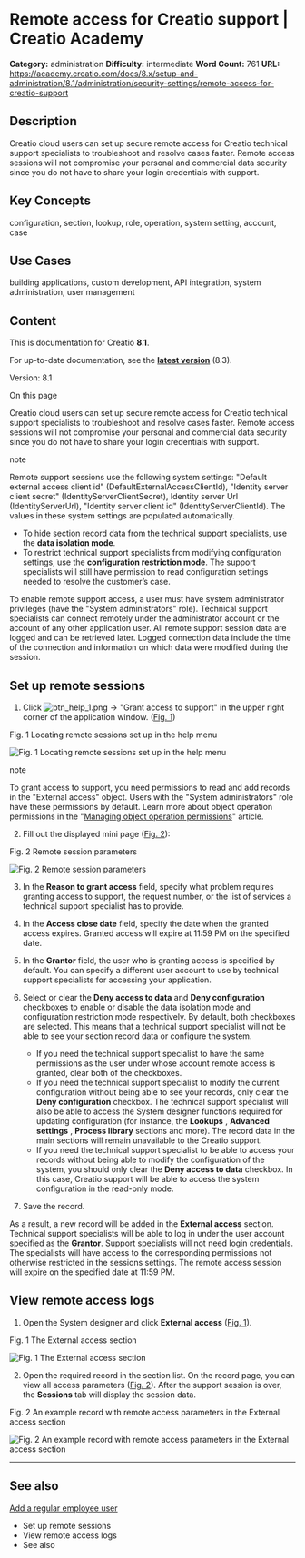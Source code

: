 # Remote access for Creatio support | Creatio Academy

**Category:** administration **Difficulty:** intermediate **Word Count:** 761
**URL:**
https://academy.creatio.com/docs/8.x/setup-and-administration/8.1/administration/security-settings/remote-access-for-creatio-support

## Description

Creatio cloud users can set up secure remote access for Creatio technical
support specialists to troubleshoot and resolve cases faster. Remote access
sessions will not compromise your personal and commercial data security since
you do not have to share your login credentials with support.

## Key Concepts

configuration, section, lookup, role, operation, system setting, account, case

## Use Cases

building applications, custom development, API integration, system
administration, user management

## Content

This is documentation for Creatio **8.1**.

For up-to-date documentation, see the
**[latest version](/docs/8.x/setup-and-administration/administration/security-settings/remote-access-for-creatio-support)**
(8.3).

Version: 8.1

On this page

Creatio cloud users can set up secure remote access for Creatio technical
support specialists to troubleshoot and resolve cases faster. Remote access
sessions will not compromise your personal and commercial data security since
you do not have to share your login credentials with support.

note

Remote support sessions use the following system settings: "Default external
access client id" (DefaultExternalAccessClientId), "Identity server client
secret" (IdentityServerClientSecret), Identity server Url (IdentityServerUrl),
"Identity server client id" (IdentityServerClientId). The values in these system
settings are populated automatically.

- To hide section record data from the technical support specialists, use the
  **data isolation mode**.
- To restrict technical support specialists from modifying configuration
  settings, use the **configuration restriction mode**. The support specialists
  will still have permission to read configuration settings needed to resolve
  the customer’s case.

To enable remote support access, a user must have system administrator
privileges (have the "System administrators" role). Technical support
specialists can connect remotely under the administrator account or the account
of any other application user. All remote support session data are logged and
can be retrieved later. Logged connection data include the time of the
connection and information on which data were modified during the session.

## Set up remote sessions​

1. Click
   ![btn_help_1.png](https://academy.creatio.com/guides/sites/en/files/documentation/user/en/user_access_management/BPMonlineHelp/external_access/btn_help_1.png)
   → "Grant access to support" in the upper right corner of the application
   window. ([Fig. 1](https://academy.creatio.com#XREF_42442_487))

Fig. 1 Locating remote sessions set up in the help menu

![Fig. 1 Locating remote sessions set up in the help menu](https://academy.creatio.com/guides/sites/en/files/documentation/user/en/user_access_management/BPMonlineHelp/external_access/chapter_external_access_via_help_btn.png)

note

To grant access to support, you need permissions to read and add records in the
"External access" object. Users with the "System administrators" role have these
permissions by default. Learn more about object operation permissions in the
"[Managing object operation permissions](https://academy.creatio.com/documents?product=administration&ver=7&id=262)"
article.

2. Fill out the displayed mini page
   ([Fig. 2](https://academy.creatio.com#XREF_82683_487)):

Fig. 2 Remote session parameters

![Fig. 2 Remote session parameters](https://academy.creatio.com/guides/sites/en/files/documentation/user/en/user_access_management/BPMonlineHelp/external_access/chapter_external_access_parameters.png)

3. In the **Reason to grant access** field, specify what problem requires
   granting access to support, the request number, or the list of services a
   technical support specialist has to provide.

4. In the **Access close date** field, specify the date when the granted access
   expires. Granted access will expire at 11:59 PM on the specified date.

5. In the **Grantor** field, the user who is granting access is specified by
   default. You can specify a different user account to use by technical support
   specialists for accessing your application.

6. Select or clear the **Deny access to data** and **Deny configuration**
   checkboxes to enable or disable the data isolation mode and configuration
   restriction mode respectively. By default, both checkboxes are selected. This
   means that a technical support specialist will not be able to see your
   section record data or configure the system.
   - If you need the technical support specialist to have the same permissions
     as the user under whose account remote access is granted, clear both of the
     checkboxes.
   - If you need the technical support specialist to modify the current
     configuration without being able to see your records, only clear the **Deny
     configuration** checkbox. The technical support specialist will also be
     able to access the System designer functions required for updating
     configuration (for instance, the **Lookups** , **Advanced settings** ,
     **Process library** sections and more). The record data in the main
     sections will remain unavailable to the Creatio support.
   - If you need the technical support specialist to be able to access your
     records without being able to modify the configuration of the system, you
     should only clear the **Deny access to data** checkbox. In this case,
     Creatio support will be able to access the system configuration in the
     read-only mode.

7. Save the record.

As a result, a new record will be added in the **External access** section.
Technical support specialists will be able to log in under the user account
specified as the **Grantor**. Support specialists will not need login
credentials. The specialists will have access to the corresponding permissions
not otherwise restricted in the sessions settings. The remote access session
will expire on the specified date at 11:59 PM.

## View remote access logs​

1. Open the System designer and click **External access**
   ([Fig. 1](https://academy.creatio.com#XREF_32923_488)).

Fig. 1 The External access section

![Fig. 1 The External access section](https://academy.creatio.com/guides/sites/en/files/documentation/user/en/user_access_management/BPMonlineHelp/external_access/chapter_external_access_section.png)

2. Open the required record in the section list. On the record page, you can
   view all access parameters
   ([Fig. 2](https://academy.creatio.com#XREF_48138_491)). After the support
   session is over, the **Sessions** tab will display the session data.

Fig. 2 An example record with remote access parameters in the External access
section

![Fig. 2 An example record with remote access parameters in the External access section](https://academy.creatio.com/guides/sites/en/files/documentation/user/en/user_access_management/BPMonlineHelp/external_access/chapter_external_access_record_page_example.png)

---

## See also​

[Add a regular employee user](https://academy.creatio.com/documents?id=2009)

- Set up remote sessions
- View remote access logs
- See also
